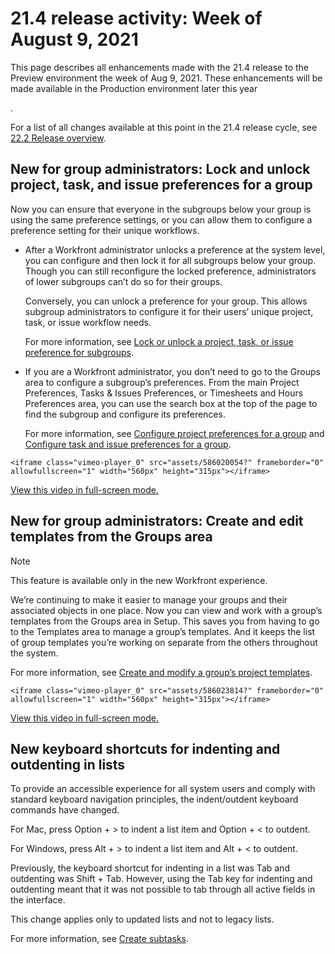 

# 21.4 release activity:&nbsp;Week of August 9, 2021

This page describes all enhancements made with the 21.4 release to the Preview environment the week of Aug 9, 2021. These enhancements will be made available in the Production environment later this year

<!--
the week of October 4, 2021
-->

.

For a list of all changes available at this point in the 21.4 release cycle, see [22.2 Release overview](../../../product-announcements/product-releases/22.2-release-activity/22-2-release-overview.md).

## New for group administrators: Lock and unlock project, task, and issue preferences for a group

Now you can ensure that everyone in the subgroups below your group is using the same preference settings, or you can allow them to configure a preference setting for their unique workflows.

* After a Workfront administrator unlocks a preference at the system level, you can configure and then lock it for all subgroups below your group. Though you can still reconfigure the locked preference, administrators of lower subgroups can’t do so for their groups.

  Conversely, you can unlock a preference for your group. This allows subgroup administrators to configure it for their users’ unique project, task, or issue workflow needs.

  For more information, see [Lock or unlock a project, task, or issue preference for subgroups](../../../administration-and-setup/manage-groups/create-and-manage-groups/lock-or-unlock-a-group-preference.md).

* If you are a Workfront administrator, you don’t need to go to the Groups area to configure a subgroup’s preferences. From the main Project Preferences, Tasks & Issues Preferences, or Timesheets and Hours Preferences area, you can use the search box at the top of the page to find the subgroup and configure its preferences.

  For more information, see [Configure project preferences for a group](../../../administration-and-setup/manage-groups/create-and-manage-groups/configure-project-preferences-group.md) and [Configure task and issue preferences for a group](../../../administration-and-setup/manage-groups/create-and-manage-groups/configure-task-issue-preferences-group.md).

`<iframe class="vimeo-player_0" src="assets/586020054?" frameborder="0" allowfullscreen="1" width="560px" height="315px"></iframe>`

[View this video in full-screen mode.](https://vimeo.com/586020054/00090701bf)

## New for group administrators: Create and edit templates from the Groups area

>[!NOTE]
>
>This feature is available only in the new Workfront experience.

We’re continuing to make it easier to manage your groups and their associated objects in one place. Now you can view and work with a group’s templates from the Groups area in Setup. This saves you from having to go to the Templates area to manage a group’s templates. And it keeps the list of group templates you’re working on separate from the others throughout the system.

For more information, see [Create and modify a group’s project templates](../../../administration-and-setup/manage-groups/work-with-group-objects/create-and-modify-a-groups-templates.md).

`<iframe class="vimeo-player_0" src="assets/586023814?" frameborder="0" allowfullscreen="1" width="560px" height="315px"></iframe>`

[View this video in full-screen mode.](https://vimeo.com/586023814/1f7230e263)

## New keyboard shortcuts for indenting and outdenting in lists

To provide an accessible experience for all system users and comply with standard keyboard navigation principles, the indent/outdent keyboard commands have changed.

For Mac, press Option + > to indent a list item and Option + < to outdent.

For Windows, press Alt + > to indent a list item and Alt + < to outdent.

Previously, the keyboard shortcut for indenting in a list was Tab and outdenting was Shift + Tab. However, using the Tab key for indenting and outdenting meant that it was not possible to tab through all active fields in the interface.

This change applies only to updated lists and not to legacy lists.

For more information, see [Create subtasks](../../../manage-work/tasks/create-tasks/create-subtasks.md).
